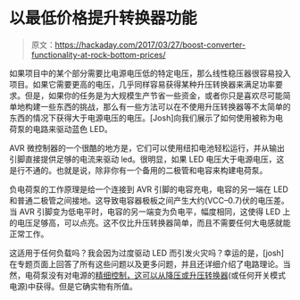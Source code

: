 # 以最低价格提升转换器功能

> 原文：<https://hackaday.com/2017/03/27/boost-converter-functionality-at-rock-bottom-prices/>

如果项目中的某个部分需要比电源电压低的特定电压，那么线性稳压器很容易投入项目。如果它需要更高的电压，几乎同样容易获得某种升压转换器来满足功率要求。但是，如果你的任务是为大规模生产节省一些资金，或者你只是喜欢尽可能简单地构建一些东西的挑战，那么有一些方法可以在不使用升压转换器等不太简单的东西的情况下获得大于电源电压的电压。[Josh]向我们展示了如何使用被称为电荷泵的电路来驱动蓝色 LED。

AVR 微控制器的一个很酷的地方是，它们可以使用纽扣电池轻松运行，并从输出引脚直接提供足够的电流来驱动 led。很明显，如果 LED 电压大于电源电压，这是行不通的。也就是说，除非你有一个备用的二极管和电容来构建电荷泵。

负电荷泵的工作原理是给一个连接到 AVR 引脚的电容充电，电容的另一端在 LED 和普通二极管之间接地。这导致电容器极板之间产生大约(VCC–0.7)伏的电压差。当 AVR 引脚变为低电平时，电容的另一端变为负电平，幅度相同，这使得 LED 上的电压足够高，可以点亮。这不仅比升压转换器简单，而且不需要任何大电感就能正常工作。

这适用于任何负载吗？我会因为过度驱动 LED 而引发火灾吗？幸运的是，[josh]在专题页面上回答了所有这些问题以及更多问题，并且还详细介绍了电路理论。当然，电荷泵没有对电源的[精细控制，这可以从降压或升压转换器](http://hackaday.com/2015/01/24/a-primer-on-buck-and-boost-converters/)(或任何开关模式电源)中获得。但是它确实物有所值。